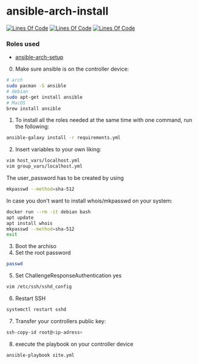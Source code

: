# ansible-arch-install
[![Lines Of Code](https://tokei.rs/b1/github/MayNiklas/ansible-arch-install?category=lines)](https://github.com/XAMPPRocky/tokei)
[![Lines Of Code](https://tokei.rs/b1/github/MayNiklas/ansible-arch-install?category=code)](https://github.com/XAMPPRocky/tokei)
[![Lines Of Code](https://tokei.rs/b1/github/MayNiklas/ansible-arch-install?category=files)](https://github.com/XAMPPRocky/tokei)


### Roles used
- [ansible-arch-setup](https://github.com/MayNiklas/ansible-arch-setup.git)

0. Make sure ansible is on the controller device:
```bash
# arch
sudo pacman -S ansible
# debian
sudo apt-get install ansible
# MacOS
brew install ansible
```
1. To install all the roles needed at the same time with one command, run the following:
```bash
ansible-galaxy install -r requirements.yml
```
2. Insert variables to your own liking:
```bash
vim host_vars/localhost.yml
vim group_vars/localhost.yml
```
The user_password has to be created by using
```bash
mkpasswd --method=sha-512
```
In case you don't want to install whois/mkpasswd on your system:
```bash
docker run --rm -it debian bash
apt update
apt install whois
mkpasswd --method=sha-512
exit
```
3. Boot the archiso
4. Set the root password
```bash
passwd
```
5. Set ChallengeResponseAuthentication yes
```bash
vim /etc/ssh/sshd_config
```
6. Restart SSH
```bash
systemctl restart sshd
```
7. Transfer your controllers public key:
```bash
ssh-copy-id root@<ip-adress>
```
8. execute the playbook on your controller device
```bash
ansible-playbook site.yml
```
